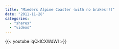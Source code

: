 ```yaml
---
title: "Mieders Alpine Coaster (with no brakes!!)"
date: "2011-11-28"
categories:
  - "shares"
  - "videos"
---
```


{{< youtube iqCkICXWdWI >}}
